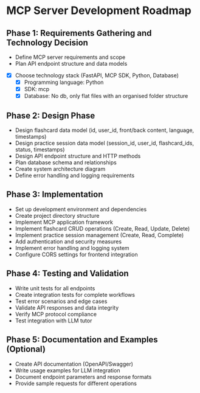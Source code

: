 # MCP Server Development Roadmap

## Phase 1: Requirements Gathering and Technology Decision
- Define MCP server requirements and scope
- Plan API endpoint structure and data models
- [x] Choose technology stack (FastAPI, MCP SDK, Python, Database)
  - [x] Programming language: Python
  - [x] SDK: mcp
  - [x] Database: No db, only flat files with an organised folder structure

## Phase 2: Design Phase
- Design flashcard data model (id, user_id, front/back content, language, timestamps)
- Design practice session data model (session_id, user_id, flashcard_ids, status, timestamps)
- Design API endpoint structure and HTTP methods
- Plan database schema and relationships
- Create system architecture diagram
- Define error handling and logging requirements

## Phase 3: Implementation
- Set up development environment and dependencies
- Create project directory structure
- Implement MCP application framework
- Implement flashcard CRUD operations (Create, Read, Update, Delete)
- Implement practice session management (Create, Read, Complete)
- Add authentication and security measures
- Implement error handling and logging system
- Configure CORS settings for frontend integration

## Phase 4: Testing and Validation
- Write unit tests for all endpoints
- Create integration tests for complete workflows
- Test error scenarios and edge cases
- Validate API responses and data integrity
- Verify MCP protocol compliance
- Test integration with LLM tutor

## Phase 5: Documentation and Examples (Optional)
- Create API documentation (OpenAPI/Swagger)
- Write usage examples for LLM integration
- Document endpoint parameters and response formats
- Provide sample requests for different operations
